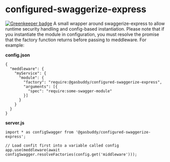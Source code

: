 configured-swaggerize-express
=============================

[![Greenkeeper badge](https://badges.greenkeeper.io/gas-buddy/configured-swaggerize-express.svg)](https://greenkeeper.io/)
A small wrapper around swaggerize-express to allow runtime security
handling and config-based instantiation. Please note that if you
instantiate the module in configuration, you must resolve the promise
that the factory function returns before passing to meddleware. For example:

**config.json**
```
{
  "meddleware": {
    "myService": {
      "module": {
        "factory": "require:@gasbuddy/configured-swaggerize-express",
        "arguments": [{
          "spec": "require:some-swagger-module"
        }]
      }
    }
  }
}
```

**server.js**
```
import * as configSwagger from '@gasbuddy/configured-swaggerize-express';

// Load confit first into a variable called config
app.use(meddleware(await configSwagger.resolveFactories(config.get('middleware')));
```
